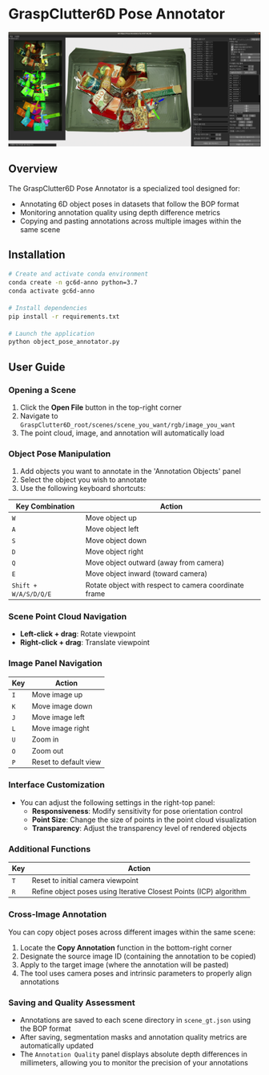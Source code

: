 # GraspClutter6D Pose Annotator

![GraspClutter6D Pose Annotator Interface](./lib/object_pose_annotator.png)

## Overview

The GraspClutter6D Pose Annotator is a specialized tool designed for:
- Annotating 6D object poses in datasets that follow the BOP format
- Monitoring annotation quality using depth difference metrics
- Copying and pasting annotations across multiple images within the same scene

## Installation

```bash
# Create and activate conda environment
conda create -n gc6d-anno python=3.7
conda activate gc6d-anno

# Install dependencies
pip install -r requirements.txt

# Launch the application
python object_pose_annotator.py
```

## User Guide

### Opening a Scene
1. Click the **Open File** button in the top-right corner
2. Navigate to `GraspClutter6D_root/scenes/scene_you_want/rgb/image_you_want`
3. The point cloud, image, and annotation will automatically load

### Object Pose Manipulation
1. Add objects you want to annotate in the 'Annotation Objects' panel
2. Select the object you wish to annotate
3. Use the following keyboard shortcuts:

| Key Combination | Action |
|----------------|--------|
| `W` | Move object up |
| `A` | Move object left |
| `S` | Move object down |
| `D` | Move object right |
| `Q` | Move object outward (away from camera) |
| `E` | Move object inward (toward camera) |
| `Shift + W/A/S/D/Q/E` | Rotate object with respect to camera coordinate frame |

### Scene Point Cloud Navigation
- **Left-click + drag**: Rotate viewpoint
- **Right-click + drag**: Translate viewpoint

### Image Panel Navigation
| Key | Action |
|-----|--------|
| `I` | Move image up |
| `K` | Move image down |
| `J` | Move image left |
| `L` | Move image right |
| `U` | Zoom in |
| `O` | Zoom out |
| `P` | Reset to default view |

### Interface Customization
- You can adjust the following settings in the right-top panel:
  - **Responsiveness**: Modify sensitivity for pose orientation control
  - **Point Size**: Change the size of points in the point cloud visualization
  - **Transparency**: Adjust the transparency level of rendered objects


### Additional Functions
| Key | Action |
|-----|--------|
| `T` | Reset to initial camera viewpoint |
| `R` | Refine object poses using Iterative Closest Points (ICP) algorithm |

### Cross-Image Annotation
You can copy object poses across different images within the same scene:
1. Locate the **Copy Annotation** function in the bottom-right corner
2. Designate the source image ID (containing the annotation to be copied)
3. Apply to the target image (where the annotation will be pasted)
4. The tool uses camera poses and intrinsic parameters to properly align annotations

### Saving and Quality Assessment
- Annotations are saved to each scene directory in `scene_gt.json` using the BOP format
- After saving, segmentation masks and annotation quality metrics are automatically updated
- The `Annotation Quality` panel displays absolute depth differences in millimeters, allowing you to monitor the precision of your annotations